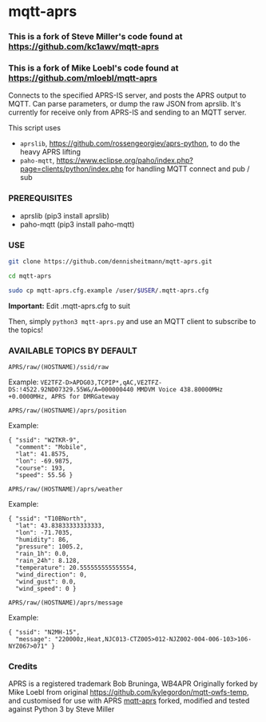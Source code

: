 # mqtt-aprs

### This is a fork of Steve Miller's code found at https://github.com/kc1awv/mqtt-aprs
### This is a fork of Mike Loebl's code found at https://github.com/mloebl/mqtt-aprs

Connects to the specified APRS-IS server, and posts the APRS output to MQTT. Can parse parameters, or dump the raw JSON from aprslib. It's currently for receive only from APRS-IS and sending to an MQTT server.

This script uses 
- `aprslib`, https://github.com/rossengeorgiev/aprs-python, to do the heavy APRS lifting
- `paho-mqtt`, https://www.eclipse.org/paho/index.php?page=clients/python/index.php for handling MQTT connect and pub / sub

### PREREQUISITES

- aprslib (pip3 install aprslib)
- paho-mqtt (pip3 install paho-mqtt)

### USE


```bash
git clone https://github.com/dennisheitmann/mqtt-aprs.git

cd mqtt-aprs

sudo cp mqtt-aprs.cfg.example /user/$USER/.mqtt-aprs.cfg
```

**Important:** Edit .mqtt-aprs.cfg to suit

Then, simply `python3 mqtt-aprs.py` and use an MQTT client to subscribe to the topics!

### AVAILABLE TOPICS BY DEFAULT

`APRS/raw/(HOSTNAME)/ssid/raw`

Example: `VE2TFZ-D>APDG03,TCPIP*,qAC,VE2TFZ-DS:!4522.92ND07329.55W&/A=000000440 MMDVM Voice 438.80000MHz +0.0000MHz, APRS for DMRGateway`

`APRS/raw/(HOSTNAME)/aprs/position`

Example:
```
{ "ssid": "W2TKR-9", 
  "comment": "Mobile", 
  "lat": 41.8575, 
  "lon": -69.9875, 
  "course": 193, 
  "speed": 55.56 }
```

`APRS/raw/(HOSTNAME)/aprs/weather`

Example: 
```
{ "ssid": "T10BNorth", 
  "lat": 43.83833333333333, 
  "lon": -71.7035, 
  "humidity": 86, 
  "pressure": 1005.2, 
  "rain_1h": 0.0, 
  "rain_24h": 8.128, 
  "temperature": 20.555555555555554, 
  "wind_direction": 0, 
  "wind_gust": 0.0, 
  "wind_speed": 0 }
```

`APRS/raw/(HOSTNAME)/aprs/message`

Example: 
```
{ "ssid": "N2MH-15", 
  "message": "220000z,Heat,NJC013-CTZ005>012-NJZ002-004-006-103>106-NYZ067>071" }
```

### Credits 

APRS is a registered trademark Bob Bruninga, WB4APR
Originally forked by Mike Loebl from original https://github.com/kylegordon/mqtt-owfs-temp, and customised for use with APRS
[mqtt-aprs](https://github.com/mloebl/mqtt-aprs) forked, modified and tested against Python 3 by Steve Miller
